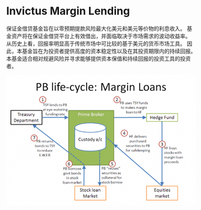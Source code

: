 # Invictus Margin Lending

保证金借贷基金旨在以零预期提款风险最大化美元和美元等价物的利息收入。 基金资产将在保证金借贷平台上有效借出，并面临取决于市场需求的波动收益率。 从历史上看，回报率明显高于传统市场中可比较的基于美元的货币市场工具。 因此，本基金旨在为投资者提供高度的资本稳定性以及在其投资期限内的持续回报。 本基金适合相对规避风险并寻求能够提供资本保值和持续回报的投资工具的投资者。

![750px-Margin_loan_lifecycle](750px-Margin_loan_lifecycle.png)
